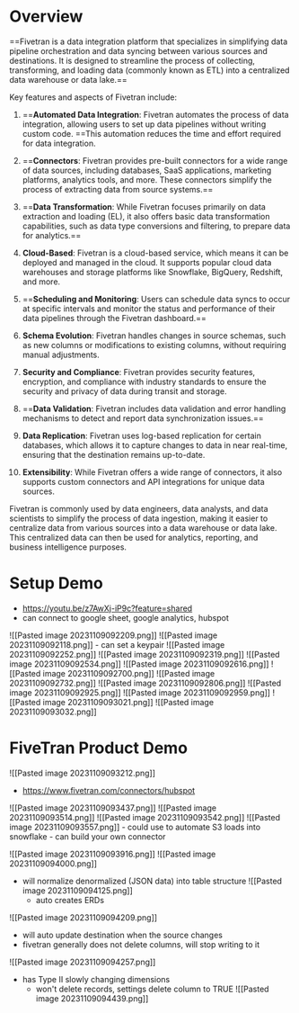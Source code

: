 # Overview
==Fivetran is a data integration platform that specializes in simplifying data pipeline orchestration and data syncing between various sources and destinations. It is designed to streamline the process of collecting, transforming, and loading data (commonly known as ETL) into a centralized data warehouse or data lake.==

Key features and aspects of Fivetran include:

1. ==**Automated Data Integration**: Fivetran automates the process of data integration, allowing users to set up data pipelines without writing custom code. ==This automation reduces the time and effort required for data integration.

2. ==**Connectors**: Fivetran provides pre-built connectors for a wide range of data sources, including databases, SaaS applications, marketing platforms, analytics tools, and more. These connectors simplify the process of extracting data from source systems.==

3. ==**Data Transformation**: While Fivetran focuses primarily on data extraction and loading (EL), it also offers basic data transformation capabilities, such as data type conversions and filtering, to prepare data for analytics.==

4. **Cloud-Based**: Fivetran is a cloud-based service, which means it can be deployed and managed in the cloud. It supports popular cloud data warehouses and storage platforms like Snowflake, BigQuery, Redshift, and more.

5. ==**Scheduling and Monitoring**: Users can schedule data syncs to occur at specific intervals and monitor the status and performance of their data pipelines through the Fivetran dashboard.==

6. **Schema Evolution**: Fivetran handles changes in source schemas, such as new columns or modifications to existing columns, without requiring manual adjustments.

7. **Security and Compliance**: Fivetran provides security features, encryption, and compliance with industry standards to ensure the security and privacy of data during transit and storage.

8. ==**Data Validation**: Fivetran includes data validation and error handling mechanisms to detect and report data synchronization issues.==

9. **Data Replication**: Fivetran uses log-based replication for certain databases, which allows it to capture changes to data in near real-time, ensuring that the destination remains up-to-date.

10. **Extensibility**: While Fivetran offers a wide range of connectors, it also supports custom connectors and API integrations for unique data sources.

Fivetran is commonly used by data engineers, data analysts, and data scientists to simplify the process of data ingestion, making it easier to centralize data from various sources into a data warehouse or data lake. This centralized data can then be used for analytics, reporting, and business intelligence purposes.


# Setup Demo
- https://youtu.be/z7AwXj-iP9c?feature=shared
- can connect to google sheet, google analytics, hubspot

![[Pasted image 20231109092209.png]]
![[Pasted image 20231109092118.png]]
	- can set a keypair
![[Pasted image 20231109092252.png]]
![[Pasted image 20231109092319.png]]
![[Pasted image 20231109092534.png]]
![[Pasted image 20231109092616.png]]
![[Pasted image 20231109092700.png]]
![[Pasted image 20231109092732.png]]
![[Pasted image 20231109092806.png]]
![[Pasted image 20231109092925.png]]
![[Pasted image 20231109092959.png]]
![[Pasted image 20231109093021.png]]
![[Pasted image 20231109093032.png]]

# FiveTran Product Demo 
![[Pasted image 20231109093212.png]]
- https://www.fivetran.com/connectors/hubspot

![[Pasted image 20231109093437.png]]
![[Pasted image 20231109093514.png]]
![[Pasted image 20231109093542.png]]
![[Pasted image 20231109093557.png]]
	- could use to automate S3 loads into snowflake
	- can build your own connector

![[Pasted image 20231109093916.png]]
![[Pasted image 20231109094000.png]]
- will normalize denormalized (JSON data) into table structure
![[Pasted image 20231109094125.png]]
	- auto creates ERDs

![[Pasted image 20231109094209.png]]
- will auto update destination when the source changes
- fivetran generally does not delete columns, will stop writing to it

![[Pasted image 20231109094257.png]]
- has Type II slowly changing dimensions
	- won't delete records, settings delete column to TRUE
![[Pasted image 20231109094439.png]]
